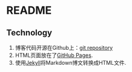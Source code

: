 # README

## Technology

1. 博客代码开源在Github上：[git repository](https://github.com/Vancir/vancir.github.io)
2. HTML页面放在了[GitHub Pages](https://pages.github.com).
3. 使用[Jekyll](http://jekyll.com.cn/)将Markdown博文转换成HTML文件.
